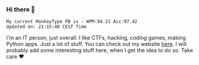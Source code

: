 ### Hi there 👋
<!-- PB START -->
```
My current MonkeyType PB is - WPM:94.21 Acc:97.42
Updated on: 21:15:48 CEST Time
```
<!-- PB END -->
I'm an IT person, just overall. I like CTFs, hacking, coding games, making Python apps. Just a lot of stuff.
You can check out my website [here](https://skill3472.github.io/).
I will probably add some interesting stuff here, when I get the idea to do so. Take care ❤️

